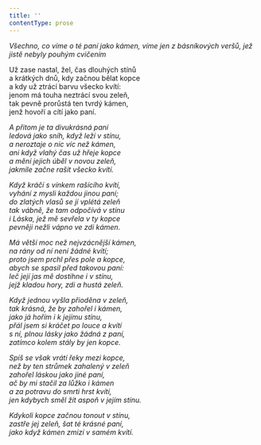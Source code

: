 ```yaml
---
title: ''
contentType: prose
---
```


<section>

_Všechno, co víme o té paní jako kámen, víme jen z básníkových veršů, jež jistě nebyly pouhým cvičením_

</section>

<section>

Už zase nastal, žel, čas dlouhých stínů  
a krátkých dnů, kdy začnou bělat kopce  
a kdy už ztrácí barvu všecko kvítí:  
jenom má touha neztrácí svou zeleň,  
tak pevně prorůstá ten tvrdý kámen,  
jenž hovoří a cítí jako paní.

_A přitom je ta divukrásná paní  
ledová jako sníh, když leží v stínu,  
a neroztaje o nic víc než kámen,  
ani když vlahý čas už hřeje kopce  
a mění jejich úběl v novou zeleň,  
jakmile začne rašit všecko kvítí._

</section>

<section>

_Když kráčí s vínkem rašícího kvítí,  
vyhání z mysli každou jinou paní;  
do zlatých vlasů se jí vplétá zeleň  
tak vábně, že tam odpočívá v stínu  
i Láska, jež mě sevřela v ty kopce  
pevněji nežli vápno ve zdi kámen._

</section>

<section>

_Má větší moc než nejvzácnější kámen,  
na rány od ní není žádné kvítí;  
proto jsem prchl přes pole a kopce,  
abych se spasil před takovou paní:  
leč její jas mě dostihne i v stínu,  
jejž kladou hory, zdi a hustá zeleň._

</section>

<section>

_Když jednou vyšla přioděna v zeleň,  
tak krásná, že by zahořel i kámen,  
jako já hořím i k jejímu stínu,  
přál jsem si kráčet po louce a kvítí  
s ní, plnou lásky jako žádná z paní,  
zatímco kolem stály by jen kopce._

</section>

<section>

_Spíš se však vrátí řeky mezi kopce,  
než by ten strůmek zahalený v zeleň  
zahořel láskou jako jiné paní,  
ač by mi stačil za lůžko i kámen  
a za potravu do smrti hrst kvítí,  
jen kdybych směl žít aspoň v jejím stínu._

</section>

<section>

_Kdykoli kopce začnou tonout v stínu,  
zastře jej zeleň, šat té krásné paní,  
jako když kámen zmizí v samém kvítí._

</section>
